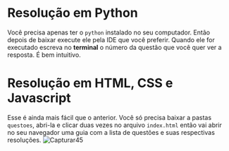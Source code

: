 # Resolução em Python
  Você precisa apenas ter o `python` instalado no seu computador. Então depois de baixar execute ele 
pela IDE que você preferir. Quando ele for executado escreva no **terminal** o número da questão que você quer ver a resposta. É bem intuitivo.

# Resolução em HTML, CSS e Javascript
  Esse é ainda mais fácil que o anterior. Você só precisa baixar a pastas `questoes`, abri-la e clicar duas vezes no arquivo `index.html`
então vai abrir no seu navegador uma guia com a lista de questões e suas respectivas resoluções. 
![Capturar45](https://github.com/vitorfail/teste_estagio/assets/95591747/e9326c96-a36d-40c0-933a-9b9cb98e0844)

